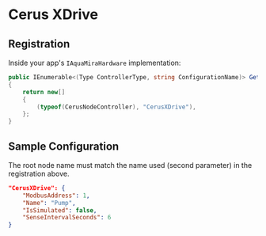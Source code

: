 ﻿# Cerus XDrive

## Registration

Inside your app's `IAquaMiraHardware` implementation:

```csharp
public IEnumerable<(Type ControllerType, string ConfigurationName)> GetAvailableSensingNodeControllers()
{
    return new[]
    {
        (typeof(CerusNodeController), "CerusXDrive"),
    };
}
```

## Sample Configuration

The root node name must match the name used (second parameter) in the registration above.

```json
"CerusXDrive": {
	"ModbusAddress": 1,
	"Name": "Pump",
	"IsSimulated": false,
	"SenseIntervalSeconds": 6
}
```